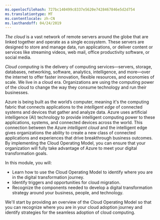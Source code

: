```yaml
---
ms.openlocfilehash: 727bc140499c8337e5620e7428467846e5d2d754
ms.translationtype: MT
ms.contentlocale: zh-CN
ms.lasthandoff: 04/24/2019
---
```

*The cloud* is a vast network of remote servers around the globe that are linked together and operate as a single ecosystem. These servers are designed to store and manage data, run applications, or deliver content or services like streaming videos, web mail, office productivity software, or social media. 

*Cloud computing* is the delivery of computing services—servers, storage, databases, networking, software, analytics, intelligence, and more—over the internet to offer faster innovation, flexible resources, and economies of scale. We live in a cloud era. Organizations are using the computing power of the cloud to change the way they consume technology and run their businesses. 

Azure is being built as the world’s computer, meaning it's the computing fabric that connects applications to the *intelligent edge* of connected systems and devices that gather and analyze data. Azure uses artificial intelligence (AI) technology to provide intelligent computing power to these applications, systems, and connected devices across the world. This connection between the Azure *intelligent cloud* and the intelligent edge gives organizations the ability to create a new class of connected applications and experiences that drive breakthrough business outcomes. By implementing the Cloud Operating Model, you can ensure that your organization will fully take advantage of Azure to meet your digital transformation goals.

In this module, you will:

- Learn how to use the Cloud Operating Model to identify where you are in the digital transformation journey.
- Identify triggers and opportunities for cloud migration.
- Recognize the components needed to develop a digital transformation strategy around your business, people, and technology.

We'll start by providing an overview of the Cloud Operating Model so that you can recognize where you are in your cloud adoption journey and identify strategies for the seamless adoption of cloud computing.
